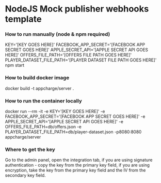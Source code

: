 # NodeJS Mock publisher webhooks template
### How to run manually (node & npm required)
KEY='[KEY GOES HERE]' FACEBOOK_APP_SECRET='[FACEBOOK APP SECRET GOES HERE]' APPLE_SECRET_API='[APPLE SECRET API GOES HERE]' OFFERS_FILE_PATH='[OFFERS FILE PATH GOES HERE]' PLAYER_DATASET_FILE_PATH='[PLAYER DATASET FILE PATH GOES HERE]' npm start

### How to build docker image
docker build -t appcharge/server .

### How to run the container locally
docker run --rm -it -e KEY='[KEY GOES HERE]' -e FACEBOOK_APP_SECRET='[FACEBOOK APP SECRET GOES HERE]' -e APPLE_SECRET_API='[APPLE SECRET API GOES HERE]' -e OFFERS_FILE_PATH=db/offers.json -e PLAYER_DATASET_FILE_PATH=db/player-dataset.json -p8080:8080 appcharge/server

### Where to get the key
Go to the admin panel, open the integration tab, if you are using signature authentication - copy the key from the primary key field, if you are using encryption, take the key from the primary key field and the IV from the secondary key field.
